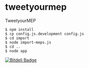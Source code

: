 tweetyourmep
============

TweetyourMEP

    $ npm install
    $ cp config.js.development config.js
    $ cd import
    $ node import-meps.js
    $ cd ..
    $ node app

[![Bitdeli Badge](https://d2weczhvl823v0.cloudfront.net/spaghetti-open-data/tweetyourmep/trend.png)](https://bitdeli.com/free "Bitdeli Badge")


